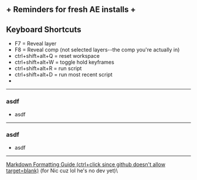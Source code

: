 ## + Reminders for fresh AE installs +

## Keyboard Shortcuts

  - F7 = Reveal layer
  - F8 = Reveal comp (not selected layers--the comp you're actually in)
  - ctrl+shift+alt+Q = reset workspace
  - ctrl+shift+alt+W = toggle hold keyframes
  - ctrl+shift+alt+R = run script
  - ctrl+shift+alt+D = run most recent script
  - 

---

### asdf

- asdf

---

### asdf

  - asdf

---

[Markdown Formatting Guide (ctrl+click since github doesn't allow target=blank)](https://www.markdownguide.org/cheat-sheet/)
(for Nic cuz lol he's no dev yet)\
